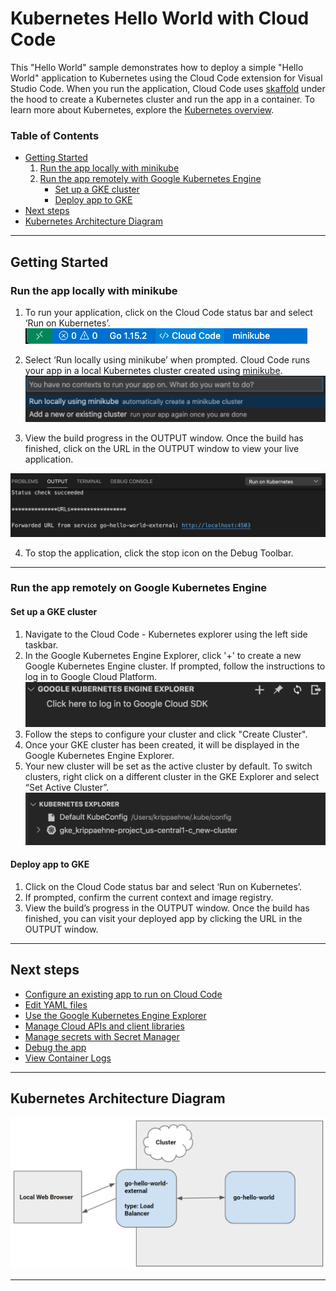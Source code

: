 # Kubernetes Hello World with Cloud Code


This "Hello World" sample demonstrates how to deploy a simple "Hello World" application to Kubernetes using the Cloud Code extension for Visual Studio Code. When you run the application, Cloud Code uses [skaffold](https://skaffold.dev/docs/) under the hood to create a Kubernetes cluster and run the app in a container. To learn more about Kubernetes, explore the [Kubernetes overview](https://kubernetes.io/docs/concepts/overview/). 

### Table of Contents
* [Getting Started](#getting-started)
    1. [Run the app locally with minikube](#run-the-app-locally-with-minikube)
    2. [Run the app remotely with Google Kubernetes Engine](#run-the-app-remotely-with-google-kubernetes-engine)
        * [Set up a GKE cluster](#set-up-a-gke-cluster)
        * [Deploy app to GKE](#deploy-app-to-gke)
* [Next steps](#next-steps)
* [Kubernetes Architecture Diagram](#kubernetes-architecture-diagram)

---
## Getting Started

### Run the app locally with minikube

1. To run your application, click on the Cloud Code status bar and select ‘Run on Kubernetes’. 
![image](./img/status-bar.png) 

2. Select ‘Run locally using minikube’ when prompted. Cloud Code runs your app in a local Kubernetes cluster created using [minikube](https://minikube.sigs.k8s.io/docs/start/).
![image](./img/create-k8s-cluster.png)

3. View the build progress in the OUTPUT window. Once the build has finished, click on the URL in the OUTPUT window to view your live application.

![image](./img/kubernetes-url.png)

4.  To stop the application, click the stop icon on the Debug Toolbar.

---
### Run the app remotely on Google Kubernetes Engine

#### Set up a GKE cluster

1. Navigate to the Cloud Code - Kubernetes explorer using the left side taskbar.
2. In the Google Kubernetes Engine Explorer, click '+' to create a new Google Kubernetes Engine cluster. If prompted, follow the instructions to log in to Google Cloud Platform.
![image](./img/empty-gke-explorer.png)
3. Follow the steps to configure your cluster and click "Create Cluster".
4. Once your GKE cluster has been created, it will be displayed in the Google Kubernetes Engine Explorer.
5. Your new cluster will be set as the active cluster by default. To switch clusters, right click on a different cluster in the GKE Explorer and select “Set Active Cluster”. 
![image](./img/kubernetes-explorer-new-cluster.png)

#### Deploy app to GKE

1. Click on the Cloud Code status bar and select ‘Run on Kubernetes’.
2. If prompted, confirm the current context and image registry.
3. View the build’s progress in the OUTPUT window. Once the build has finished, you can visit your deployed app by clicking the URL in the OUTPUT window.

---
## Next steps
* [Configure an existing app to run on Cloud Code](https://cloud.google.com/code/docs/vscode/setting-up-an-existing-app)
* [Edit YAML files](https://cloud.google.com/code/docs/vscode/yaml-editing)
* [Use the Google Kubernetes Engine Explorer](https://cloud.google.com/code/docs/vscode/using-the-gke-explorer)
* [Manage Cloud APIs and client libraries](https://cloud.google.com/code/docs/vscode/client-libraries)
* [Manage secrets with Secret Manager](https://cloud.google.com/code/docs/vscode/secret-manager)
* [Debug the app](https://cloud.google.com/code/docs/vscode/debug)
* [View Container Logs](https://cloud.google.com/code/docs/vscode/logging)

---
## Kubernetes Architecture Diagram
![Architecture Diagram](./img/diagram.png)

----
